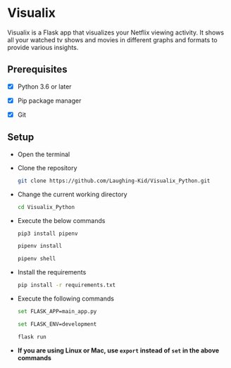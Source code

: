 # Visualix

Visualix is a Flask app that visualizes your Netflix viewing activity. It shows all your watched tv shows and movies in different graphs and formats to provide various insights.


## Prerequisites
- [x] Python 3.6 or later
- [x] Pip package manager
- [x] Git


## Setup
- Open the terminal
- Clone the repository
	```bash
	git clone https://github.com/Laughing-Kid/Visualix_Python.git
	```
- Change the current working directory

	```bash
	cd Visualix_Python
	```
- Execute the below commands
 	```bash
	pip3 install pipenv
	```
	```bash
	pipenv install
	```
	```bash
	pipenv shell
	```
	
- Install the requirements 
	```bash
	pip install -r requirements.txt
	```
- Execute the following commands
	```bash
	set FLASK_APP=main_app.py
	```
	```bash
 	set FLASK_ENV=development
	```
	```bash
 	flask run
	```
	
- **If you are using Linux or Mac, use `export` instead of `set` in the above commands**
